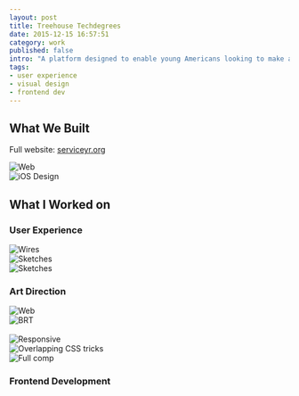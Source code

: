```yaml
---
layout: post
title: Treehouse Techdegrees
date: 2015-12-15 16:57:51
category: work
published: false
intro: "A platform designed to enable young Americans looking to make an impact on education, the environment, or other community issues they care about to find full-time stipened positions."
tags:
- user experience
- visual design
- frontend dev
---
```


<div class="content--post">

<h2>What We Built</h2>
<p></p>

<p>Full website: <a href="http://serviceyr.org">serviceyr.org</a>
</p>

</div>

<div class="grid">
	<div class="grid__item grid__item--two-thirds">
		<img src="{{ site.baseurl }}/assets/img/beardswipe/image1.jpg" alt="Web">
	</div>
	<div class="grid__item grid__item--one-third">
		<img src="{{ site.baseurl }}/assets/img/beardswipe/image2.jpg" alt="iOS Design">
	</div>
</div>

<div class="content--post">
<h2>What I Worked on</h2>
<p></p>
</div>

<div class="content--post">
<h3>User Experience</h3>
<p></p>
</div>

<div class="grid">
	<div class="grid__item grid__item--half">
		<img src="{{ site.baseurl }}/assets/img/beardswipe/image4.jpg" alt="Wires">
	</div>
	<div class="grid__item grid__item--half">
		<img src="{{ site.baseurl }}/assets/img/beardswipe/image3.jpg" alt="Sketches">
		<br>
		<img src="{{ site.baseurl }}/assets/img/beardswipe/image5.jpg" alt="Sketches">
	</div>
</div>

<div class="content--post">
<h3>Art Direction</h3>

<p></p>
</div>

<div class="grid">
	<div class="grid__item grid__item--half">
		<img src="{{ site.baseurl }}/assets/img/beardswipe/image6.jpg" alt="Web">
	</div>
	<div class="grid__item grid__item--half">
		<img src="{{ site.baseurl }}/assets/img/beardswipe/brt.gif" alt="BRT">
	</div>
</div>
<br>
<div class="grid">
	<div class="grid__item grid__item--half">
		<img src="{{ site.baseurl }}/assets/img/beardswipe/image7.jpg" alt="Responsive">
	</div>
	<div class="grid__item grid__item--half">
		<img src="{{ site.baseurl }}/assets/img/beardswipe/image8.jpg" alt="Overlapping CSS tricks">
	</div>
</div>

<img src="{{ site.baseurl }}/assets/img/beardswipe/image9.jpg" alt="Full comp">

<div class="content--post">
<h3>Frontend Development</h3>

<p></p>
</div>
